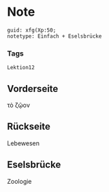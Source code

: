 # Note
```
guid: xfg(Xp:50;
notetype: Einfach + Eselsbrücke
```

### Tags
```
Lektion12
```

## Vorderseite
τὸ ζῷον

## Rückseite
Lebewesen 

## Eselsbrücke
Zoologie
